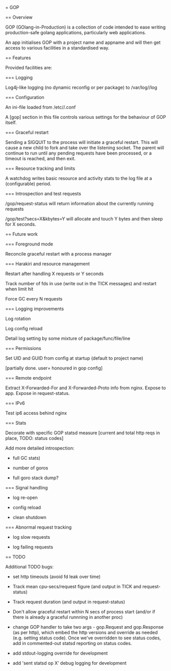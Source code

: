 = GOP

== Overview

GOP (GOlang-in-Production) is a collection of code intended to ease writing production-safe golang
applications, particularly web applications.

An app initialises GOP with a project name and appname and will then get access to various facilities
in a standardised way.

== Features

Provided facilities are:

=== Logging

Log4j-like logging (no dynamic reconfig or per package) to /var/log/<project>/<app>log

=== Configuration

An ini-file loaded from /etc/<project>/<app>.conf

A [gop] section in this file controls various settings for the behaviour of GOP itself.

=== Graceful restart

Sending a SIGQUIT to the process will initiate a graceful restart. This will cause a new child to
fork and take over the listening socket. The parent will continue to run until any pending requests
have been processed, or a timeout is reached, and then exit.

=== Resource tracking and limits

A watchdog writes basic resource and activity stats to the log file at a (configurable) period.

=== Introspection and test requests

/gop/request-status will return information about the currently running requests

/gop/test?secs=X&kbytes=Y will allocate and touch Y bytes and then sleep for X seconds.

== Future work

=== Foreground mode

Reconcile graceful restart with a process manager

=== Harakiri and resource management

Restart after handling X requests or Y seconds

Track number of fds in use (write out in the TICK messages) and restart when limit hit

Force GC every N requests

=== Logging improvements

Log rotation

Log config reload

Detail log setting by some mixture of package/func/file/line

=== Permissions

Set UID and GUID from config at startup (default to project name)

[partially done. user=<username> honoured in gop config]

=== Remote endpoint

Extract X-Forwarded-For and X-Forwarded-Proto info from nginx. Expose to app. Expose in request-status.

=== IPv6

Test ip6 access behind nginx

=== Stats

Decorate with specific GOP statsd measure
[current and total http reqs in place, TODO: status codes]

Add more detailed introspection:

- full GC stats)

- number of goros

- full goro stack dump?

=== Signal handling

- log re-open

- config reload

- clean shutdown

=== Abnormal request tracking

- log slow requests

- log failing requests

== TODO

Additional TODO bugs:

* set http timeouts (avoid fd leak over time)

* Track mean cpu-secs/request figure (and output in TICK and request-status)

* Track request duration (and output in request-status)

* Don't allow graceful restart within N secs of process start (and/or if there is already a graceful runnning in another proc)

* change GOP handler to take two args - gop.Request and gop.Response (as per http), which embed the http versions
and override as needed (e.g. setting status code). Once we've overridden to see status codes, add in commented-out statsd
reporting on status codes.

* add stdout-logging override for development

* add 'sent statsd op X' debug logging for development

